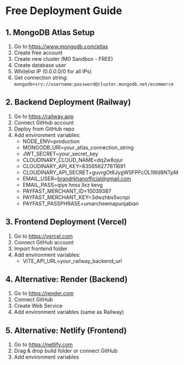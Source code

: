 # Free Deployment Guide

## 1. MongoDB Atlas Setup
1. Go to https://www.mongodb.com/atlas
2. Create free account
3. Create new cluster (M0 Sandbox - FREE)
4. Create database user
5. Whitelist IP (0.0.0.0/0 for all IPs)
6. Get connection string: `mongodb+srv://username:password@cluster.mongodb.net/ecommerce`

## 2. Backend Deployment (Railway)
1. Go to https://railway.app
2. Connect GitHub account
3. Deploy from GitHub repo
4. Add environment variables:
   - NODE_ENV=production
   - MONGODB_URI=your_atlas_connection_string
   - JWT_SECRET=your_secret_key
   - CLOUDINARY_CLOUD_NAME=dq2w8ojur
   - CLOUDINARY_API_KEY=835656277611691
   - CLOUDINARY_API_SECRET=guvrgOt6JygWSFPFcOL1Wd8NTpM
   - EMAIL_USER=brandrkhanofficial@gmail.com
   - EMAIL_PASS=qiye hnss llxz kevg
   - PAYFAST_MERCHANT_ID=10039387
   - PAYFAST_MERCHANT_KEY=3dwzhbs5xcnpi
   - PAYFAST_PASSPHRASE=umarcheemapunjabian

## 3. Frontend Deployment (Vercel)
1. Go to https://vercel.com
2. Connect GitHub account
3. Import frontend folder
4. Add environment variables:
   - VITE_API_URL=your_railway_backend_url

## 4. Alternative: Render (Backend)
1. Go to https://render.com
2. Connect GitHub
3. Create Web Service
4. Add environment variables (same as Railway)

## 5. Alternative: Netlify (Frontend)
1. Go to https://netlify.com
2. Drag & drop build folder or connect GitHub
3. Add environment variables